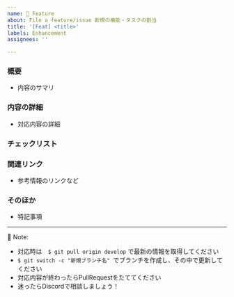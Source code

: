 ```yaml
---
name: 🔧 Feature
about: File a feature/issue 新規の機能・タスクの割当
title: '[Feat] <title>'
labels: Enhancement
assignees: ''

---
```


<!--
Note: Please search to see if an issue already exists for the bug you encountered.
-->

### 概要
- 内容のサマリ

### 内容の詳細
- 対応内容の詳細

### チェックリスト
 
### 関連リンク
- 参考情報のリンクなど

### そのほか
- 特記事項

***
  
🔔 Note:
- 対応時は　`$ git pull origin develop` で最新の情報を取得してください
- `$ git switch -c "新規ブランチ名" `でブランチを作成し、その中で更新してください
- 対応内容が終わったらPullRequestをたててください
- 迷ったらDiscordで相談しましょう！

<!-- A concise description of what you're experiencing. -->
